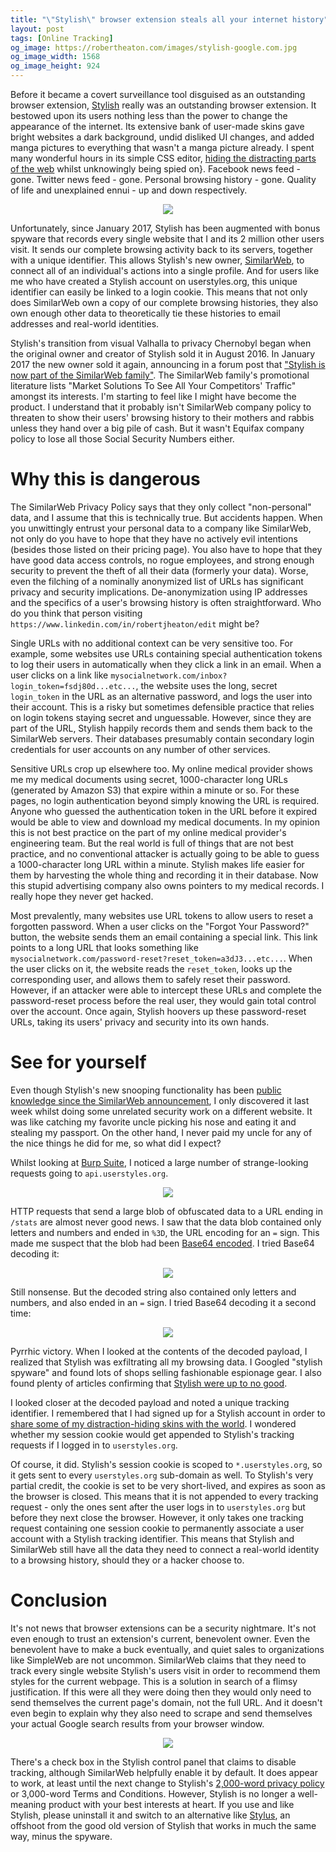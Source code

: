 ```yaml
---
title: "\"Stylish\" browser extension steals all your internet history"
layout: post
tags: [Online Tracking]
og_image: https://robertheaton.com/images/stylish-google.com.jpg
og_image_width: 1568
og_image_height: 924
---
```

Before it became a covert surveillance tool disguised as an outstanding browser extension, [Stylish](https://userstyles.org) really was an outstanding browser extension. It bestowed upon its users nothing less than the power to change the appearance of the internet. Its extensive bank of user-made skins gave bright websites a dark background, undid disliked UI changes, and added manga pictures to everything that wasn't a manga picture already. I spent many wonderful hours in its simple CSS editor, [hiding the distracting parts of the web](/2016/08/08/hide-the-internet/) whilst unknowingly being spied on}. Facebook news feed - gone. Twitter news feed - gone. Personal browsing history - gone. Quality of life and unexplained ennui - up and down respectively.

<p style="text-align: center;">
	<img src="/images/stylish-fb.jpg" />
</p>

Unfortunately, since January 2017, Stylish has been augmented with bonus spyware that records every single website that I and its 2 million other users visit. It sends our complete browsing activity back to its servers, together with a unique identifier. This allows Stylish's new owner, [SimilarWeb](https://www.similarweb.com), to connect all of an individual's actions into a single profile. And for users like me who have created a Stylish account on userstyles.org, this unique identifier can easily be linked to a login cookie. This means that not only does SimilarWeb own a copy of our complete browsing histories, they also own enough other data to theoretically tie these histories to email addresses and real-world identities.

Stylish's transition from visual Valhalla to privacy Chernobyl began when the original owner and creator of Stylish sold it in August 2016. In January 2017 the new owner sold it again, announcing in a forum post that ["Stylish is now part of the SimilarWeb family"](https://forum.userstyles.org/discussion/53233/announcement-to-the-community). The SimilarWeb family's promotional literature lists "Market Solutions To See All Your Competitors' Traffic" amongst its interests. I'm starting to feel like I might have become the product. I understand that it probably isn't SimilarWeb company policy to threaten to show their users' browsing history to their mothers and rabbis unless they hand over a big pile of cash. But it wasn't Equifax company policy to lose all those Social Security Numbers either.

# Why this is dangerous

The SimilarWeb Privacy Policy says that they only collect "non-personal" data, and I assume that this is technically true. But accidents happen. When you unwittingly entrust your personal data to a company like SimilarWeb, not only do you have to hope that they have no actively evil intentions (besides those listed on their pricing page). You also have to hope that they have good data access controls, no rogue employees, and strong enough security to prevent the theft of all their data (formerly your data). Worse, even the filching of a nominally anonymized list of URLs has significant privacy and security implications. De-anonymization using IP addresses and the specifics of a user's browsing history is often straightforward. Who do you think that person visiting `https://www.linkedin.com/in/robertjheaton/edit` might be?

Single URLs with no additional context can be very sensitive too. For example, some websites use URLs containing special authentication tokens to log their users in automatically when they click a link in an email. When a user clicks on a link like `mysocialnetwork.com/inbox?login_token=fsdj80d...etc...`, the website uses the long, secret `login_token` in the URL as an alternative password, and logs the user into their account. This is a risky but sometimes defensible practice that relies on login tokens staying secret and unguessable. However, since they are part of the URL, Stylish happily records them and sends them back to the SimilarWeb servers. Their databases presumably contain secondary login credentials for user accounts on any number of other services.

Sensitive URLs crop up elsewhere too. My online medical provider shows me my medical documents using secret, 1000-character long URLs (generated by Amazon S3) that expire within a minute or so. For these pages, no login authentication beyond simply knowing the URL is required. Anyone who guessed the authentication token in the URL before it expired would be able to view and download my medical documents. In my opinion this is not best practice on the part of my online medical provider's engineering team. But the real world is full of things that are not best practice, and no conventional attacker is actually going to be able to guess a 1000-character long URL within a minute. Stylish makes life easier for them by harvesting the whole thing and recording it in their database. Now this stupid advertising company also owns pointers to my medical records. I really hope they never get hacked.

Most prevalently, many websites use URL tokens to allow users to reset a forgotten password. When a user clicks on the "Forgot Your Password?" button, the website sends them an email containing a special link. This link points to a long URL that looks something like `mysocialnetwork.com/password-reset?reset_token=a3dJ3...etc...`. When the user clicks on it, the website reads the `reset_token`, looks up the corresponding user, and allows them to safely reset their password. However, if an attacker were able to intercept these URLs and complete the password-reset process before the real user, they would gain total control over the account. Once again, Stylish hoovers up these password-reset URLs, taking its users' privacy and security into its own hands.

# See for yourself

Even though Stylish's new snooping functionality has been [public knowledge since the SimilarWeb announcement](https://www.bleepingcomputer.com/news/software/2-million-users-impacted-by-new-data-collection-policy-in-stylish-browser-add-on/), I only discovered it last week whilst doing some unrelated security work on a different website. It was like catching my favorite uncle picking his nose and eating it and stealing my passport. On the other hand, I never paid my uncle for any of the nice things he did for me, so what did I expect?

Whilst looking at [Burp Suite](https://portswigger.net/burp), I noticed a large number of strange-looking requests going to `api.userstyles.org`.

<p style="text-align: center;">
	<img src="/images/stylish-burp-1-3.jpg" />
</p>

HTTP requests that send a large blob of obfuscated data to a URL ending in `/stats` are almost never good news. I saw that the data blob contained only letters and numbers and ended in `%3D`, the URL encoding for an `=` sign. This made me suspect that the blob had been [Base64 encoded](https://en.wikipedia.org/wiki/Base64). I tried Base64 decoding it:

<p style="text-align: center;">
	<img src="/images/stylish-burp-2-2.jpg" />
</p>

Still nonsense. But the decoded string also contained only letters and numbers, and also ended in an `=` sign. I tried Base64 decoding it a second time:

<p style="text-align: center;">
	<img src="/images/stylish-3-2.jpg" />
</p>

Pyrrhic victory. When I looked at the contents of the decoded payload, I realized that Stylish was exfiltrating all my browsing data. I Googled "stylish spyware" and found lots of shops selling fashionable espionage gear. I also found plenty of articles confirming that [Stylish were up to no good](https://www.ghacks.net/2017/01/04/major-stylish-add-on-changes-in-regards-to-privacy/).

I looked closer at the decoded payload and noted a unique tracking identifier. I remembered that I had signed up for a Stylish account in order to [share some of my distraction-hiding skins with the world](/2016/08/08/hide-the-internet/). I wondered whether my session cookie would get appended to Stylish's tracking requests if I logged in to  `userstyles.org`.

Of course, it did. Stylish's session cookie is scoped to `*.userstyles.org`, so it gets sent to every `userstyles.org` sub-domain as well. To Stylish's very partial credit, the cookie is set to be very short-lived, and expires as soon as the browser is closed. This means that it is not appended to every tracking request - only the ones sent after the user logs in to `userstyles.org` but before they next close the browser. However, it only takes one tracking request containing one session cookie to permanently associate a user account with a Stylish tracking identifier. This means that Stylish and SimilarWeb still have all the data they need to connect a real-world identity to a browsing history, should they or a hacker choose to.

# Conclusion

It's not news that browser extensions can be a security nightmare. It's not even enough to trust an extension's current, benevolent owner. Even the benevolent have to make a buck eventually, and quiet sales to organizations like SimpleWeb are not uncommon. SimilarWeb claims that they need to track every single website Stylish's users visit in order to recommend them styles for the current webpage. This is a solution in search of a flimsy justification. If this were all they were doing then they would only need to send themselves the current page's domain, not the full URL. And it doesn't even begin to explain why they also need to scrape and send themselves your actual Google search results from your browser window.

<p style="text-align: center;">
	<img src="/images/stylish-google.jpg" />
</p>

There's a check box in the Stylish control panel that claims to disable tracking, although SimilarWeb helpfully enable it by default. It does appear to work, at least until the next change to Stylish's [2,000-word privacy policy](https://userstyles.org/login/policy) or 3,000-word Terms and Conditions. However, Stylish is no longer a well-meaning product with your best interests at heart. If you use and like Stylish, please uninstall it and switch to an alternative like [Stylus](https://www.ghacks.net/2017/05/16/stylus-is-a-stylish-fork-without-analytics/), an offshoot from the good old version of Stylish that works in much the same way, minus the spyware.
